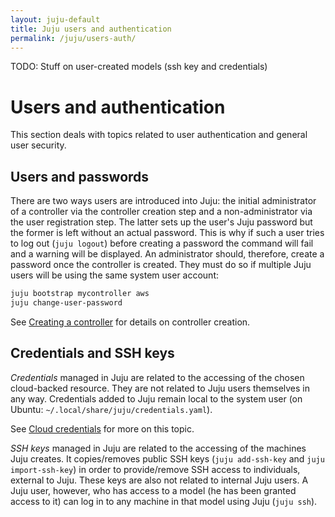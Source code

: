 ```yaml
---
layout: juju-default
title: Juju users and authentication
permalink: /juju/users-auth/
---
```

TODO: Stuff on user-created models (ssh key and credentials)


# Users and authentication

This section deals with topics related to user authentication and general user
security.


## Users and passwords

There are two ways users are introduced into Juju: the initial administrator of
a controller via the controller creation step and a non-administrator via the
user registration step. The latter sets up the user's Juju password but the
former is left without an actual password.  This is why if such a user tries to
log out (`juju logout`) before creating a password the command will fail and a
warning will be displayed. An administrator should, therefore, create a
password once the controller is created. They must do so if multiple Juju users
will be using the same system user account:

```bash
juju bootstrap mycontroller aws
juju change-user-password
```

See [Creating a controller](./controllers-creating.html) for details on
controller creation.


## Credentials and SSH keys

*Credentials* managed in Juju are related to the accessing of the chosen
cloud-backed resource. They are not related to Juju users themselves in any
way. Credentials added to Juju remain local to the system user (on Ubuntu:
`~/.local/share/juju/credentials.yaml`).

See [Cloud credentials](./credentials.html) for more on this topic.

*SSH keys* managed in Juju are related to the accessing of the machines Juju
creates. It copies/removes public SSH keys (`juju add-ssh-key` and `juju
import-ssh-key`) in order to provide/remove SSH access to individuals, external
to Juju. These keys are also not related to internal Juju users. A Juju user,
however, who has access to a model (he has been granted access to it) can log
in to any machine in that model using Juju (`juju ssh`).